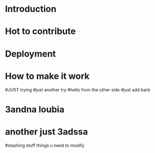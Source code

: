 # Introduction
# Hot to contribute 
# Deployment
# How to make it work 
#JUST trying
#just another try
#hello from the other side
#just add barb
# 3andna loubia
# another just 3adssa
#stashing stuff things u need to modify
